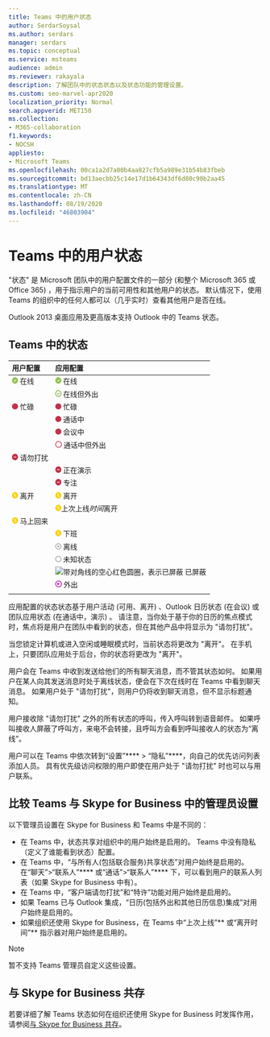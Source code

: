```yaml
---
title: Teams 中的用户状态
author: SerdarSoysal
ms.author: serdars
manager: serdars
ms.topic: conceptual
ms.service: msteams
audience: admin
ms.reviewer: rakayala
description: 了解团队中的状态状态以及状态功能的管理设置。
ms.custom: seo-marvel-apr2020
localization_priority: Normal
search.appverid: MET150
ms.collection:
- M365-collaboration
f1.keywords:
- NOCSH
appliesto:
- Microsoft Teams
ms.openlocfilehash: 00ca1a2d7a00b4aa827cfb5a989e31b54b83fbeb
ms.sourcegitcommit: bd13aecbb25c14e17d1b64343df6d80c90b2aa45
ms.translationtype: MT
ms.contentlocale: zh-CN
ms.lasthandoff: 08/19/2020
ms.locfileid: "46803904"
---
```

# <a name="user-presence-in-teams"></a>Teams 中的用户状态

"状态" 是 Microsoft 团队中的用户配置文件的一部分 (和整个 Microsoft 365 或 Office 365) ，用于指示用户的当前可用性和其他用户的状态。 默认情况下，使用 Teams 的组织中的任何人都可以（几乎实时）查看其他用户是否在线。

Outlook 2013 桌面应用及更高版本支持 Outlook 中的 Teams 状态。

## <a name="presence-states-in-teams"></a>Teams 中的状态

|用户配置|应用配置|
|:--- |:---|
| ![实心绿色复选标记，表示在线状态](media/Presence_Available.png) 在线|![实心绿色复选标记，表示在线状态](media/Presence_Available.png) 在线|
|| ![空心绿色复选标记，表示在线但外出](media/Presence_Available_OOF.png) 在线但外出 |
|  ![实心红色圆圈，表示忙碌](media/Presence_Busy.png) 忙碌 |  ![实心红色圆圈，表示忙碌](media/Presence_Busy.png) 忙碌  |
|| ![实心红色圆圈，表示通话忙](media/Presence_Busy.png) 通话中|
|| ![实心红色圆圈，表示开会忙](media/Presence_Busy.png) 会议中 |
|| ![空心红色圆圈，表示忙碌](media/Presence_Busy_OOF.png) 通话中但外出|
|  ![带白线的红色圆圈，表示请勿打扰](media/Presence_DND.png) 请勿打扰 ||
|| ![带白线的红色圆圈，表示正在演示](media/Presence_DND.png) 正在演示|
|| ![带白线的红色圆圈，表示专注](media/Presence_DND.png) 专注|
| ![黄色时钟图标，表示离开](media/Presence_Away.png) 离开| ![黄色时钟图标，表示离开](media/Presence_Away.png) 离开|
|| ![黄色时钟图标，表示离开](media/Presence_Away.png)上次上线*时间*离开|
|![黄色时钟图标，表示离开但马上回来](media/Presence_Away.png) 马上回来| |
|| ![黄色时钟图标，表示下班离开](media/Presence_Away.png)  下班|
|| ![带 x 的灰色圆圈，表示离线](media/Presence_Offline.png) 离线 |
|| ![空心灰色圆圈，表示未知状态](media/Presence_Unknown.png) 未知状态|
||![带对角线的空心红色圆圈，表示已屏蔽](media/Presence_Blocked.png) 已屏蔽 |
|| ![带箭头的紫色圆圈，表示外出](media/Presence_OOF.png) 外出|
|||

应用配置的状态状态基于用户活动 (可用、离开) 、Outlook 日历状态 (在会议) 或团队应用状态 (在通话中，演示) 。 请注意，当你处于基于你的日历的焦点模式时，焦点将是用户在团队中看到的状态，但在其他产品中将显示为 "请勿打扰"。

当您锁定计算机或进入空闲或睡眠模式时，当前状态将更改为 "离开"。 在手机上，只要团队应用处于后台，你的状态将更改为 "离开"。

用户会在 Teams 中收到发送给他们的所有聊天消息，而不管其状态如何。 如果用户在某人向其发送消息时处于离线状态，便会在下次在线时在 Teams 中看到聊天消息。 如果用户处于 "请勿打扰"，则用户仍将收到聊天消息，但不显示标题通知。

用户接收除 "请勿打扰" 之外的所有状态的呼叫，传入呼叫转到语音邮件。 如果呼叫接收人屏蔽了呼叫方，来电不会转接，且呼叫方会看到呼叫接收人的状态为“离线”。

用户可以在 Teams 中依次转到“设置”**** > “隐私”****，向自己的优先访问列表添加人员。 具有优先级访问权限的用户即使在用户处于 "请勿打扰" 时也可以与用户联系。

## <a name="admin-settings-in-teams-compared-to-skype-for-business"></a>比较 Teams 与 Skype for Business 中的管理员设置

以下管理员设置在 Skype for Business 和 Teams 中是不同的：

- 在 Teams 中，状态共享对组织中的用户始终是启用的。 Teams 中没有隐私（定义了谁能看到状态）配置。
- 在 Teams 中，“与所有人(包括联合服务)共享状态”对用户始终是启用的。 在“聊天”>“联系人”**** 或“通话”>“联系人”**** 下，可以看到用户的联系人列表（如果 Skype for Business 中有）。
- 在 Teams 中，“客户端请勿打扰”和“特许”功能对用户始终是启用的。
- 如果 Teams 已与 Outlook 集成，“日历(包括外出和其他日历信息)集成”对用户始终是启用的。
- 如果组织还使用 Skype for Business，在 Teams 中“上次上线”** 或“离开时间”** 指示器对用户始终是启用的。

> [!NOTE]
> 暂不支持 Teams 管理员自定义这些设置。

## <a name="coexistence-with-skype-for-business"></a>与 Skype for Business 共存

若要详细了解 Teams 状态如何在组织还使用 Skype for Business 时发挥作用，请参阅[与 Skype for Business 共存](coexistence-chat-calls-presence.md)。
